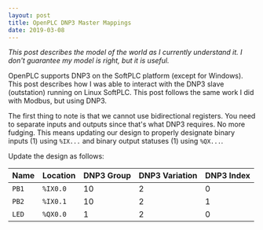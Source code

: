 ```yaml
---
layout: post
title: OpenPLC DNP3 Master Mappings
date: 2019-03-08
---
```


_This post describes the model of the world as I currently understand it.
I don't guarantee my model is right, but it is useful._

OpenPLC supports DNP3 on the SoftPLC platform (except for Windows). This post describes how I was
able to interact with the DNP3 slave (outstation) running on Linux SoftPLC. This post follows the
same work I did with Modbus, but using DNP3.

The first thing to note is that we cannot use bidirectional registers. You need to separate inputs
and outputs since that's what DNP3 requires. No more fudging. This means updating our design to 
properly designate binary inputs (1) using `%IX...` and binary output statuses (1) using `%QX...`.

Update the design as follows:

| Name  | Location | DNP3 Group | DNP3 Variation | DNP3 Index |
|-------|----------|------------|----------------|------------|
| `PB1` | `%IX0.0` | 10         | 2              | 0          |
| `PB2` | `%IX0.1` | 10         | 2              | 1          |
| `LED` | `%QX0.0` | 1          | 2              | 0          |



